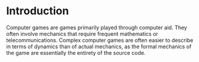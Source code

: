 # Introduction
Computer games are games primarily played through computer aid. They often involve mechanics that
require frequent mathematics or telecommunications. Complex computer games are often easier to
describe in terms of dynamics than of actual mechanics, as the formal mechanics of the game are
essentially the entirety of the source code.
